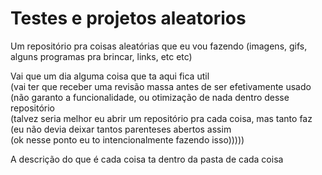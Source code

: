 # Testes e projetos aleatorios
Um repositório pra coisas aleatórias que eu vou fazendo (imagens, gifs, alguns programas pra brincar, links, etc etc)

Vai que um dia alguma coisa que ta aqui fica util 
<br>(vai ter que receber uma revisão massa antes de ser efetivamente usado 
<br>(não garanto a funcionalidade, ou otimização de nada dentro desse repositório 
<br>(talvez seria melhor eu abrir um repositório pra cada coisa, mas tanto faz
<br>(eu não devia deixar tantos parenteses abertos assim
<br>(ok nesse ponto eu to intencionalmente fazendo isso)))))

A descrição do que é cada coisa ta dentro da pasta de cada coisa
